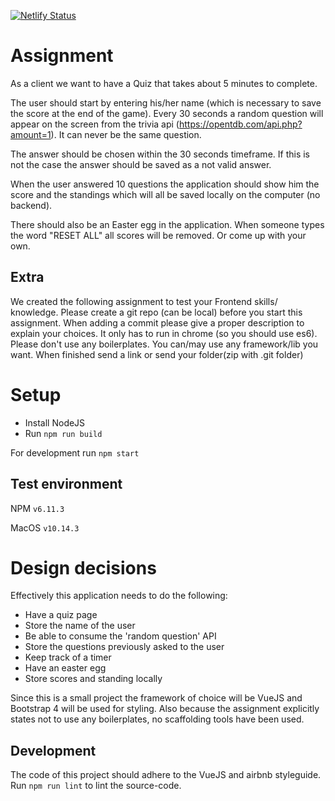[![Netlify Status](https://api.netlify.com/api/v1/badges/a10e9cb4-856a-42c9-85bd-9f4b6fd6978a/deploy-status)](https://app.netlify.com/sites/vuejs-quiz/deploys)

# Assignment
As a client we want to have a Quiz that takes about 5 minutes to complete.

The user should start by entering his/her name (which is necessary to save the score at the end of the game).
Every 30 seconds a random question will appear on the screen from the trivia api (https://opentdb.com/api.php?amount=1). It can never be the same question.

The answer should be chosen within the 30 seconds timeframe. If this is not the case the answer should be saved as a not valid answer.

When the user answered 10 questions the application should show him the score and the standings which will all be saved locally on the computer (no backend).

There should also be an Easter egg in the application. When someone types the word "RESET ALL" all scores will be removed. Or come up with your own.

## Extra
We created the following assignment to test your Frontend skills/ knowledge. Please create a git repo (can be local) before you start this assignment. When adding a commit please give a proper description to explain your choices. It only has to run in chrome (so you should use es6). Please don't use any boilerplates. You can/may use any framework/lib you want. When finished send a link or send your folder(zip with .git folder)

# Setup
- Install NodeJS
- Run `npm run build`

For development run `npm start`

## Test environment
NPM `v6.11.3`

MacOS `v10.14.3`

# Design decisions
Effectively this application needs to do the following:
- Have a quiz page
- Store the name of the user
- Be able to consume the 'random question' API
- Store the questions previously asked to the user
- Keep track of a timer
- Have an easter egg
- Store scores and standing locally

Since this is a small project the framework of choice will be VueJS and Bootstrap 4 will be used for styling.
Also because the assignment explicitly states not to use any boilerplates, no scaffolding tools have been used.

## Development
The code of this project should adhere to the VueJS and airbnb styleguide.
Run `npm run lint` to lint the source-code.